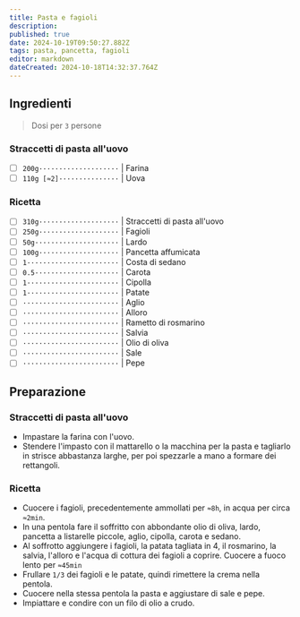 ```yaml
---
title: Pasta e fagioli
description: 
published: true
date: 2024-10-19T09:50:27.882Z
tags: pasta, pancetta, fagioli
editor: markdown
dateCreated: 2024-10-18T14:32:37.764Z
---
```


## Ingredienti

> Dosi per `3` persone

### Straccetti di pasta all'uovo

* [ ] `200g····················` | Farina
* [ ] `110g [≈2]···············` | Uova

### Ricetta

* [ ] `310g····················` | Straccetti di pasta all'uovo
* [ ] `250g····················` | Fagioli
* [ ] `50g·····················` | Lardo
* [ ] `100g····················` | Pancetta affumicata
* [ ] `1·······················` | Costa di sedano
* [ ] `0.5·····················` | Carota
* [ ] `1·······················` | Cipolla
* [ ] `1·······················` | Patate
* [ ] `························` | Aglio
* [ ] `························` | Alloro
* [ ] `························` | Rametto di rosmarino
* [ ] `························` | Salvia
* [ ] `························` | Olio di oliva
* [ ] `························` | Sale
* [ ] `························` | Pepe

## Preparazione

### Straccetti di pasta all'uovo

* Impastare la farina con l'uovo.
* Stendere l'impasto con il mattarello o la macchina per la pasta e tagliarlo in strisce abbastanza larghe, per poi spezzarle a mano a formare dei rettangoli.

### Ricetta

* Cuocere i fagioli, precedentemente ammollati per `≈8h`, in acqua per circa `≈2min`.
* In una pentola fare il soffritto con abbondante olio di oliva, lardo, pancetta a listarelle piccole, aglio, cipolla, carota e sedano.
* Al soffrotto aggiungere i fagioli, la patata tagliata in 4, il rosmarino, la salvia, l'alloro e l'acqua di cottura dei fagioli a coprire. Cuocere a fuoco lento per `≈45min`
* Frullare `1/3` dei fagioli e le patate, quindi rimettere la crema nella pentola.
* Cuocere nella stessa pentola la pasta e aggiustare di sale e pepe.
* Impiattare e condire con un filo di olio a crudo.
